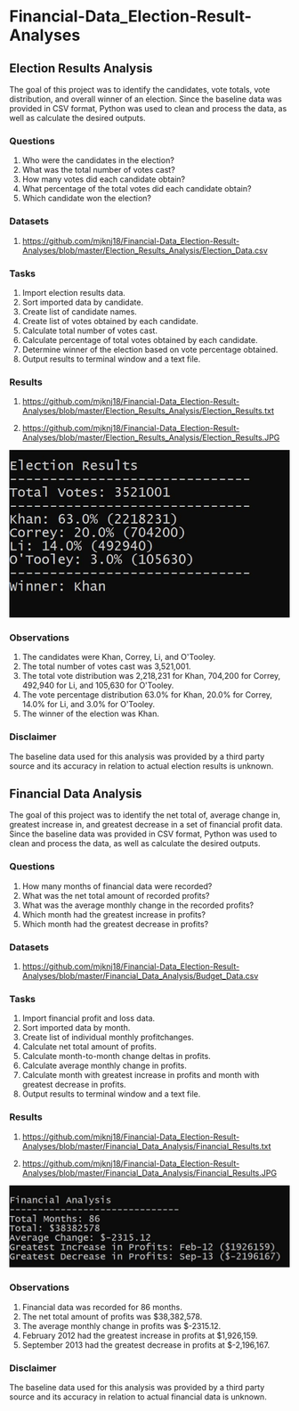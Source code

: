 # Financial-Data_Election-Result-Analyses

## Election Results Analysis 

The goal of this project was to identify the candidates, vote totals, vote distribution, and overall winner of an election. Since the baseline data was provided in CSV format, Python was used to clean and process the data, as well as calculate the desired outputs.

### Questions

1. Who were the candidates in the election?
2. What was the total number of votes cast?
3. How many votes did each candidate obtain?
4. What percentage of the total votes did each candidate obtain?
5. Which candidate won the election?

### Datasets

1. https://github.com/mjknj18/Financial-Data_Election-Result-Analyses/blob/master/Election_Results_Analysis/Election_Data.csv

### Tasks

1. Import election results data.
2. Sort imported data by candidate.
3. Create list of candidate names.
4. Create list of votes obtained by each candidate.
5. Calculate total number of votes cast.
6. Calculate percentage of total votes obtained by each candidate.
7. Determine winner of the election based on vote percentage obtained.
8. Output results to terminal window and a text file.

### Results

1. https://github.com/mjknj18/Financial-Data_Election-Result-Analyses/blob/master/Election_Results_Analysis/Election_Results.txt

2. https://github.com/mjknj18/Financial-Data_Election-Result-Analyses/blob/master/Election_Results_Analysis/Election_Results.JPG

<img src = "https://github.com/mjknj18/Financial-Data_Election-Result-Analyses/blob/master/Election_Results_Analysis/Election_Results.JPG">

### Observations

1. The candidates were Khan, Correy, Li, and O'Tooley.
2. The total number of votes cast was 3,521,001.
3. The total vote distribution was 2,218,231 for Khan, 704,200 for Correy, 492,940 for Li, and 105,630 for O'Tooley.
4. The vote percentage distribution 63.0% for Khan, 20.0% for Correy, 14.0% for Li, and 3.0% for O'Tooley.
5. The winner of the election was Khan.

### Disclaimer

The baseline data used for this analysis was provided by a third party source and its accuracy in relation to actual election results is unknown.

## Financial Data Analysis 

The goal of this project was to identify the net total of, average change in, greatest increase in, and greatest decrease in a set of financial profit data. Since the baseline data was provided in CSV format, Python was used to clean and process the data, as well as calculate the desired outputs.

### Questions

1. How many months of financial data were recorded?
2. What was the net total amount of recorded profits?
3. What was the average monthly change in the recorded profits?
4. Which month had the greatest increase in profits?
5. Which month had the greatest decrease in profits?

### Datasets

1. https://github.com/mjknj18/Financial-Data_Election-Result-Analyses/blob/master/Financial_Data_Analysis/Budget_Data.csv

### Tasks

1. Import financial profit and loss data.
2. Sort imported data by month.
3. Create list of individual monthly profitchanges.
4. Calculate net total amount of profits.
5. Calculate month-to-month change deltas in profits.
6. Calculate average monthly change in profits.
7. Calculate month with greatest increase in profits and month with greatest decrease in profits.
8. Output results to terminal window and a text file.

### Results

1. https://github.com/mjknj18/Financial-Data_Election-Result-Analyses/blob/master/Financial_Data_Analysis/Financial_Results.txt

2. https://github.com/mjknj18/Financial-Data_Election-Result-Analyses/blob/master/Financial_Data_Analysis/Financial_Results.JPG

<img src = "https://github.com/mjknj18/Financial-Data_Election-Result-Analyses/blob/master/Financial_Data_Analysis/Financial_Results.JPG">

### Observations

1. Financial data was recorded for 86 months.
2. The net total amount of profits was $38,382,578.
3. The average monthly change in profits was $-2315.12.
4. February 2012 had the greatest increase in profits at $1,926,159.
5. September 2013 had the greatest decrease in profits at $-2,196,167.

### Disclaimer

The baseline data used for this analysis was provided by a third party source and its accuracy in relation to actual financial data is unknown.